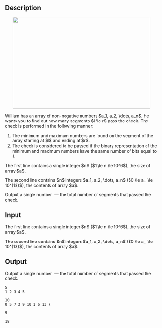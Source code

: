 ## Description

<div><center> <img class="tex-graphics" height="302px" src="file://5DL1WL8L.png" style="max-width: 100.0%;max-height: 100.0%;" width="454px"> </center><p>William has an array of non-negative numbers $a_1, a_2, \dots, a_n$. He wants you to find out how many segments $l \le r$ pass the check. The check is performed in the following manner: </p><ol> <li> The minimum and maximum numbers are found on the segment of the array starting at $l$ and ending at $r$. </li><li> The check is considered to be passed if the binary representation of the minimum and maximum numbers have the same number of bits equal to 1. </li></ol></div><div class="input-specification"><p>The first line contains a single integer $n$ ($1 \le n \le 10^6$), the size of array $a$.</p><p>The second line contains $n$ integers $a_1, a_2, \dots, a_n$ ($0 \le a_i \le 10^{18}$), the contents of array $a$.</p></div><div class="output-specification"><p>Output a single number &nbsp;— the total number of segments that passed the check.</p></div>

## Input

<p>The first line contains a single integer $n$ ($1 \le n \le 10^6$), the size of array $a$.</p><p>The second line contains $n$ integers $a_1, a_2, \dots, a_n$ ($0 \le a_i \le 10^{18}$), the contents of array $a$.</p>

## Output

<p>Output a single number &nbsp;— the total number of segments that passed the check.</p>





```input1
5
1 2 3 4 5
```




```input2
10
0 5 7 3 9 10 1 6 13 7
```




```output1
9
```




```output2
18
```


